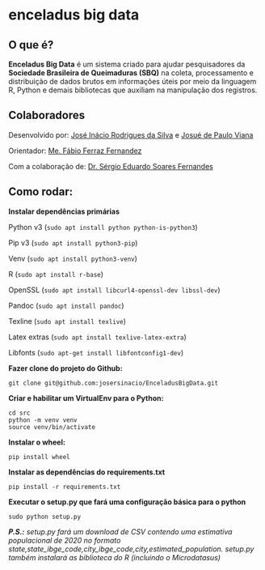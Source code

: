 # enceladus big data

## O que é?

**Enceladus Big Data** é um sistema criado para ajudar pesquisadores da **Sociedade Brasileira de Queimaduras (SBQ)** na coleta, processamento e distribuição de dados brutos em informações úteis por meio da linguagem R, Python e demais bibliotecas que auxiliam na manipulação dos registros.

## Colaboradores

Desenvolvido por: [José Inácio Rodrigues da Silva](https://github.com/josersinacio) e [Josué de Paulo Viana](https://github.com/josuepviana) 

Orientador: [Me. Fábio Ferraz Fernandez](http://lattes.cnpq.br/9386664812059696) 

Com a colaboração de: [Dr. Sérgio Eduardo Soares Fernandes](http://lattes.cnpq.br/9797758799188189)


## Como rodar:

**Instalar dependências primárias**

Python v3 (`sudo apt install python python-is-python3`)

Pip v3 (`sudo apt install python3-pip`)

Venv (`sudo apt install python3-venv`)

R (`sudo apt install r-base`)

OpenSSL (`sudo apt install libcurl4-openssl-dev libssl-dev`)

Pandoc (`sudo apt install pandoc`)

Texline (`sudo apt install texlive`)

Latex extras (`sudo apt install texlive-latex-extra`)

Libfonts (`sudo apt-get install libfontconfig1-dev`)

**Fazer clone do projeto do Github:**

    git clone git@github.com:josersinacio/EnceladusBigData.git

**Criar e habilitar  um VirtualEnv para o Python:**

	cd src
    python -m venv venv 
    source venv/bin/activate

**Instalar o wheel:**

    pip install wheel

**Instalar as dependências do requirements.txt**

    pip install -r requirements.txt

**Executar o setup.py que fará uma configuração básica para o python**

    sudo python setup.py

***P.S.:** setup.py fará um download de CSV contendo uma estimativa populacional de 2020 no formato state,state_ibge_code,city_ibge_code,city,estimated_population.
setup.py também instalará as biblioteca do R (incluindo o Microdatasus)*
